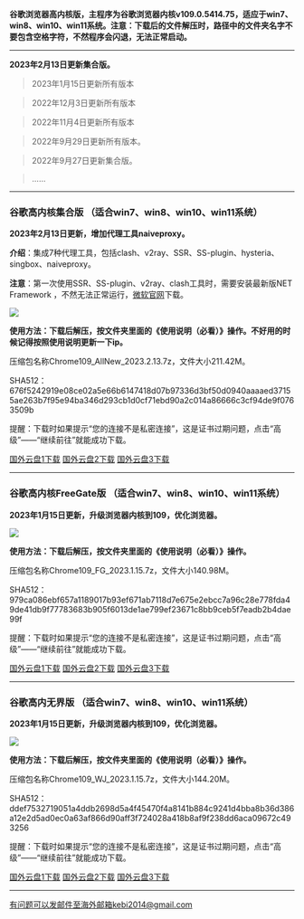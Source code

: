**谷歌浏览器高内核版，主程序为谷歌浏览器内核v109.0.5414.75，适应于win7、win8、win10、win11系统。注意：下载后的文件解压时，路径中的文件夹名字不要包含空格字符，不然程序会闪退，无法正常启动。**

***

**2023年2月13日更新集合版。**

> 2023年1月15日更新所有版本

> 2022年12月3日更新所有版本

> 2022年11月4日更新所有版本

> 2022年9月29日更新所有版本。

> 2022年9月27日更新集合版。

> ......

***

### 谷歌高内核集合版  （适合win7、win8、win10、win11系统）

**2023年2月13日更新，增加代理工具naiveproxy。**

**介绍**：集成7种代理工具，包括clash、v2ray、SSR、SS-plugin、hysteria、singbox、naiveproxy。

**注意**：第一次使用SSR、SS-plugin、v2ray、clash工具时，需要安装最新版NET Framework ，不然无法正常运行，[微软官网](https://dotnet.microsoft.com/zh-cn/download/dotnet-framework/net48)下载。

![](https://fastly.jsdelivr.net/gh/Alvin9999/pac2/softimag/chrome105.png)

**使用方法：下载后解压，按文件夹里面的《使用说明（必看）》操作。不好用的时候记得按照使用说明更新一下ip。**

压缩包名称Chrome109_AllNew_2023.2.13.7z，文件大小211.42M。

SHA512：676f5242919e08ce02a5e66b6147418d07b97336d3bf50d0940aaaaed37155ae263b7f95e94ba346d293cb1d0cf71ebd90a2c014a86666c3cf94de9f0763509b

提醒：下载时如果提示“您的连接不是私密连接”，这是证书过期问题，点击“高级”——“继续前往”就能成功下载。

[国外云盘1下载](https://d2.freessr2.xyz/Chrome109_AllNew_2023.2.13.7z) 
[国外云盘2下载](https://d1.freessr1.xyz/Chrome109_AllNew_2023.2.13.7z) 
[国外云盘3下载](https://free.zhujicn2.net/Chrome109_AllNew_2023.2.13.7z) 

***

### 谷歌高内核FreeGate版  （适合win7、win8、win10、win11系统）

**2023年1月15日更新，升级浏览器内核到109，优化浏览器。**

![](https://fastly.jsdelivr.net/gh/Alvin9999/pac2/softimag/chrome9611282.PNG)

**使用方法：下载后解压，按文件夹里面的《使用说明（必看）》操作。**

压缩包名称Chrome109_FG_2023.1.15.7z，文件大小140.98M。

SHA512：979ca086ebf657a1189017b93ef671ab7118d7e675e2ebcc7a96c28e778fda49de41db9f77783683b905f6013de1ae799ef23671c8bb9ceb5f7eadb2b4dae99f

提醒：下载时如果提示“您的连接不是私密连接”，这是证书过期问题，点击“高级”——“继续前往”就能成功下载。

[国外云盘1下载](https://d2.freessr2.xyz/Chrome109_FG_2023.1.15.7z) 
[国外云盘2下载](https://d1.freessr1.xyz/Chrome109_FG_2023.1.15.7z) 
[国外云盘3下载](https://free.zhujicn2.net/Chrome109_FG_2023.1.15.7z) 

***

### 谷歌高内无界版  （适合win7、win8、win10、win11系统）

**2023年1月15日更新，升级浏览器内核到109，优化浏览器。**

![](https://fastly.jsdelivr.net/gh/Alvin9999/pac2/softimag/chrome9611283.PNG)

**使用方法：下载后解压，按文件夹里面的《使用说明（必看）》操作。**

压缩包名称Chrome109_WJ_2023.1.15.7z，文件大小144.20M。

SHA512：ddef7532719051a4ddb2698d5a4f45470f4a8141b884c9241d4bba8b36d386a12e2d5ad0ec0a63af866d90aff3f724028a418b8af9f238dd6aca09672c493256

提醒：下载时如果提示“您的连接不是私密连接”，这是证书过期问题，点击“高级”——“继续前往”就能成功下载。

[国外云盘1下载](https://d2.freessr2.xyz/Chrome109_WJ_2023.1.15.7z) 
[国外云盘2下载](https://d1.freessr1.xyz/Chrome109_WJ_2023.1.15.7z) 
[国外云盘3下载](https://free.zhujicn2.net/Chrome109_WJ_2023.1.15.7z) 


***

有问题可以发邮件至海外邮箱kebi2014@gmail.com